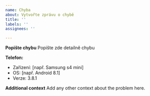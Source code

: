 ```yaml
---
name: Chyba
about: Vytvořte zprávu o chybě
title: ''
labels: ''
assignees: ''

---
```


**Popište chybu**
Popište zde detailně chybu

**Telefon:**
 - Zařízení: [např. Samsung s4 mini]
 - OS: [např. Android 8.1]
 - Verze: 3.8.1

**Additional context**
Add any other context about the problem here.
